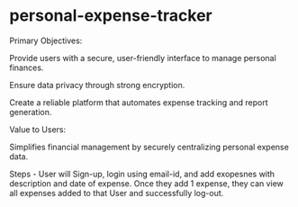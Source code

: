 # personal-expense-tracker

Primary Objectives: 

Provide users with a secure, user-friendly interface to manage personal finances.

Ensure data privacy through strong encryption.

Create a reliable platform that automates expense tracking and report generation.

Value to Users: 

Simplifies financial management by securely centralizing personal expense data.

Steps - User will Sign-up, login using email-id, and add exopesnes with description and date of expense. 
Once they add 1 expense, they can view all expenses added to that User and successfully log-out.
